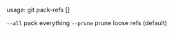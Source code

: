 usage: git pack-refs [<options>]

   `--all`                 pack everything
   `--prune`               prune loose refs (default)

